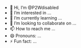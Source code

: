 - 👋 Hi, I’m @P2Wdisabled
- 👀 I’m interested in ...
- 🌱 I’m currently learning ...
- 💞️ I’m looking to collaborate on ...
- 📫 How to reach me ...
- 😄 Pronouns: ...
- ⚡ Fun fact: ...

<!---
P2Wdisabled/P2Wdisabled is a ✨ special ✨ repository because its `README.md` (this file) appears on your GitHub profile.
You can click the Preview link to take a look at your changes.
--->
